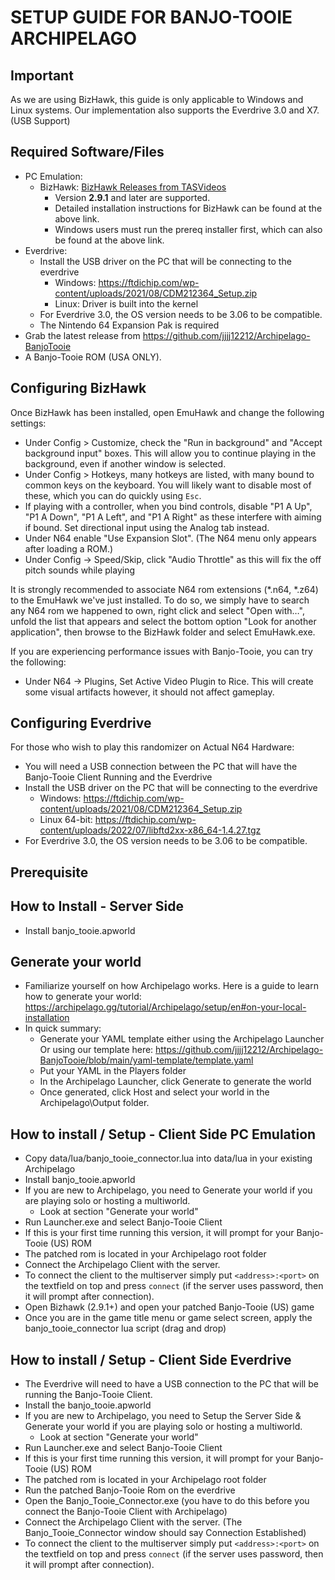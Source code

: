 
# SETUP GUIDE FOR BANJO-TOOIE ARCHIPELAGO

## Important

As we are using BizHawk, this guide is only applicable to Windows and Linux systems.
Our implementation also supports the Everdrive 3.0 and X7. (USB Support)

## Required Software/Files

-   PC Emulation:
    -   BizHawk:  [BizHawk Releases from TASVideos](https://tasvideos.org/BizHawk/ReleaseHistory)
        -   Version <b>2.9.1</b> and later are supported.
        -   Detailed installation instructions for BizHawk can be found at the above link.
        -   Windows users must run the prereq installer first, which can also be found at the above link.
-   Everdrive:
    - Install the USB driver on the PC that will be connecting to the everdrive
        - Windows: https://ftdichip.com/wp-content/uploads/2021/08/CDM212364_Setup.zip
        - Linux: Driver is built into the kernel
    - For Everdrive 3.0, the OS version needs to be 3.06 to be compatible.
    - The Nintendo 64 Expansion Pak is required
-   Grab the latest release from https://github.com/jjjj12212/Archipelago-BanjoTooie
-   A Banjo-Tooie ROM (USA ONLY).

## Configuring BizHawk

Once BizHawk has been installed, open EmuHawk and change the following settings:

-   Under Config > Customize, check the "Run in background" and "Accept background input" boxes. This will allow you to continue playing in the background, even if another window is selected.
-   Under Config > Hotkeys, many hotkeys are listed, with many bound to common keys on the keyboard. You will likely want to disable most of these, which you can do quickly using  `Esc`.
-   If playing with a controller, when you bind controls, disable "P1 A Up", "P1 A Down", "P1 A Left", and "P1 A Right" as these interfere with aiming if bound. Set directional input using the Analog tab instead.
-   Under N64 enable "Use Expansion Slot". (The N64 menu only appears after loading a ROM.)
-   Under Config -> Speed/Skip, click "Audio Throttle" as this will fix the off pitch sounds while playing

It is strongly recommended to associate N64 rom extensions (*.n64, *.z64) to the EmuHawk we've just installed. To do so, we simply have to search any N64 rom we happened to own, right click and select "Open with…", unfold the list that appears and select the bottom option "Look for another application", then browse to the BizHawk folder and select EmuHawk.exe.

If you are experiencing performance issues with Banjo-Tooie, you can try the following:
- Under N64 -> Plugins, Set Active Video Plugin to Rice.
This will create some visual artifacts however, it should not affect gameplay.

## Configuring Everdrive

For those who wish to play this randomizer on Actual N64 Hardware:
- You will need a USB connection between the PC that will have the Banjo-Tooie Client Running and the Everdrive
- Install the USB driver on the PC that will be connecting to the everdrive
    - Windows: https://ftdichip.com/wp-content/uploads/2021/08/CDM212364_Setup.zip
    - Linux 64-bit: https://ftdichip.com/wp-content/uploads/2022/07/libftd2xx-x86_64-1.4.27.tgz
- For Everdrive 3.0, the OS version needs to be 3.06 to be compatible.

## Prerequisite

## How to Install - Server Side
- Install banjo_tooie.apworld

## Generate your world
- Familiarize yourself on how Archipelago works. Here is a guide to learn how to generate your world: https://archipelago.gg/tutorial/Archipelago/setup/en#on-your-local-installation
- In quick summary:
    - Generate your YAML template either using the Archipelago Launcher Or using our template here: https://github.com/jjjj12212/Archipelago-BanjoTooie/blob/main/yaml-template/template.yaml
    - Put your YAML in the Players folder
    - In the Archipelago Launcher, click Generate to generate the world
    - Once generated, click Host and select your world in the Archipelago\Output folder.

## How to install / Setup - Client Side PC Emulation

- Copy data/lua/banjo_tooie_connector.lua into data/lua in your existing Archipelago
- Install banjo_tooie.apworld
- If you are new to Archipelago, you need to Generate your world if you are playing solo or hosting a multiworld.
    - Look at section "Generate your world"
- Run Launcher.exe and select Banjo-Tooie Client
- If this is your first time running this version, it will prompt for your Banjo-Tooie (US) ROM
- The patched rom is located in your Archipelago root folder
- Connect the Archipelago Client with the server.
- To connect the client to the multiserver simply put  `<address>:<port>`  on the textfield on top and press `connect` (if the server uses password, then it will prompt after connection).
- Open Bizhawk (2.9.1+) and open your patched Banjo-Tooie (US) game
- Once you are in the game title menu or game select screen, apply the banjo_tooie_connector lua script (drag and drop)

## How to install / Setup - Client Side Everdrive
- The Everdrive will need to have a USB connection to the PC that will be running the Banjo-Tooie Client.
- Install the banjo_tooie.apworld
- If you are new to Archipelago, you need to Setup the Server Side & Generate your world if you are playing solo or hosting a multiworld.
    - Look at section "Generate your world"
- Run Launcher.exe and select Banjo-Tooie Client
- If this is your first time running this version, it will prompt for your Banjo-Tooie (US) ROM
- The patched rom is located in your Archipelago root folder
- Run the patched Banjo-Tooie Rom on the everdrive
- Open the Banjo_Tooie_Connector.exe (you have to do this before you connect the Banjo-Tooie Client with Archipelago)
- Connect the Archipelago Client with the server. (The Banjo_Tooie_Connector window should say Connection Established)
- To connect the client to the multiserver simply put  `<address>:<port>`  on the textfield on top and press `connect` (if the server uses password, then it will prompt after connection).
